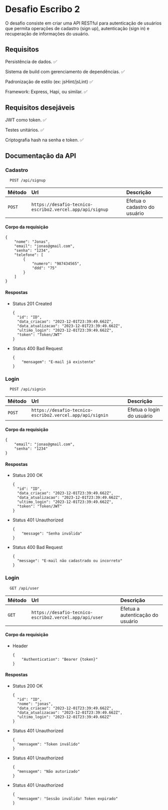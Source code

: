 # Desafio Escribo 2

O desafio consiste em criar uma API RESTful para autenticação de usuários que permita operações de cadastro (sign up), autenticação (sign in) e recuperação de informações do usuário.

## Requisitos

Persistência de dados. ✅

Sistema de build com gerenciamento de dependências. ✅

Padronização de estilo (ex: jsHint/jsLint) ✅

Framework: Express, Hapi, ou similar. ✅

## Requisitos desejáveis

JWT como token. ✅

Testes unitários. ✅

Criptografia hash na senha e token. ✅

## Documentação da API

### Cadastro

```
  POST /api/signup
```

| Método | Url                                                      | Descrição                    |
| :----- | :------------------------------------------------------- | :--------------------------- |
| `POST` | `https://desafio-tecnico-escribo2.vercel.app/api/signup` | Efetua o cadastro do usuário |

#### Corpo da requisição

    {
        "nome": "Jonas",
        "email": "jonas@gmail.com",
        "senha": "1234",
        "telefone": [
            {
                "numero": "987434565",
                "ddd": "75"
            }
        ]
    }

#### Respostas

- Status 201 Created

      {
        "id": "ID",
        "data_criacao": "2023-12-01T23:39:49.662Z",
        "data_atualizacao": "2023-12-01T23:39:49.662Z",
        "ultimo_login": "2023-12-01T23:39:49.662Z",
        "token": "Token/JWT"
      }

- Status 400 Bad Request

      {
          "mensagem": "E-mail já existente"
      }

### Login

```
  POST /api/signin
```

| Método | Url                                                      | Descrição                 |
| :----- | :------------------------------------------------------- | :------------------------ |
| `POST` | `https://desafio-tecnico-escribo2.vercel.app/api/signin` | Efetua o login do usuário |

#### Corpo da requisição

    {
        "email": "jonas@gmail.com",
        "senha": "1234"
    }

#### Respostas

- Status 200 OK

      {
        "id": "ID",
        "data_criacao": "2023-12-01T23:39:49.662Z",
        "data_atualizacao": "2023-12-01T23:39:49.662Z",
        "ultimo_login": "2023-12-01T23:39:49.662Z",
        "token": "Token/JWT"
      }

- Status 401 Unauthorized

      {
          "message": "Senha inválida"
      }

- Status 400 Bad Request

      {
        "message": "E-mail não cadastrado ou incorreto"
      }

### Login

```
  GET /api/user
```

| Método | Url                                                    | Descrição                        |
| :----- | :----------------------------------------------------- | :------------------------------- |
| `GET`  | `https://desafio-tecnico-escribo2.vercel.app/api/user` | Efetua a autenticação do usuário |

#### Corpo da requisição

- Header

      {
          "Authentication": "Bearer {token}"
      }

#### Respostas

- Status 200 OK

      {
        "id": "ID",
        "nome": "jonas",
        "data_criacao": "2023-12-01T23:39:49.662Z",
        "data_atualizacao": "2023-12-01T23:39:49.662Z",
        "ultimo_login": "2023-12-01T23:39:49.662Z"
      }

- Status 401 Unauthorized

      {
        "mensagem": "Token inválido"
      }

- Status 401 Unauthorized

      {
        "mensagem": "Não autorizado"
      }

- Status 401 Unauthorized

      {
        "mensagem": "Sessão inválida! Token expirado"
      }
